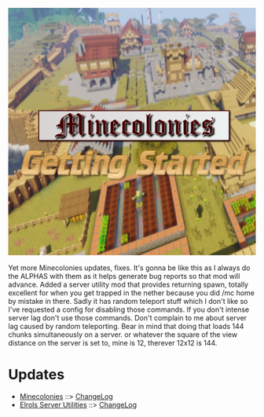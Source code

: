 ![MCGS LOGO](https://github.com/kreezxil/kreezcraft.com/blob/master/mcgs%20logo.png)

Yet more Minecolonies updates, fixes. It's gonna be like this as I always do the ALPHAS with them as it helps generate bug reports so that mod will advance.
Added a server utility mod that provides returning spawn, totally excellent for when you get trapped in the nether because you did /mc home by mistake in there. Sadly it has random teleport stuff which I don't like so I've requested a config for disabling those commands. If you don't intense server lag don't use those commands. Don't complain to me about server lag caused by random teleporting. Bear in mind that doing that loads 144 chunks simultaneously on a server. or whatever the square of the view distance on the server is set to, mine is 12, therever 12x12 is 144.

# Updates
- [Minecolonies](https://www.curseforge.com/minecraft/mc-mods/minecolonies) ::> [ChangeLog](https://www.curseforge.com/minecraft/mc-mods/minecolonies/files/2801138)
- [Elrols Server Utilities](https://www.curseforge.com/minecraft/mc-mods/elrols-server-utilities) ::> [ChangeLog](https://www.curseforge.com/minecraft/mc-mods/elrols-server-utilities/files/2787641)
